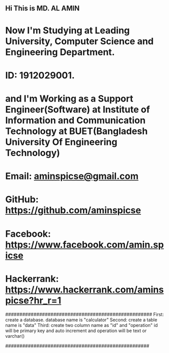 ## Hi This is MD. AL AMIN
# Now I'm Studying at Leading University, Computer Science and Engineering Department. 
# ID: 1912029001.
# and I'm Working as a Support Engineer(Software) at Institute of Information and Communication Technology at BUET(Bangladesh University Of Engineering Technology)
# Email: aminspicse@gmail.com
# GitHub: <https://github.com/aminspicse>
# Facebook: <https://www.facebook.com/amin.spicse>
# Hackerrank: <https://www.hackerrank.com/aminspicse?hr_r=1>


####################################################
First: create a database. database name is "calculator"
Second: create a table name is "data" 
Third: create two column name as "id" and "operation"
	    id will be primary key and auto increment and operation will be text or varchar()

###################################################